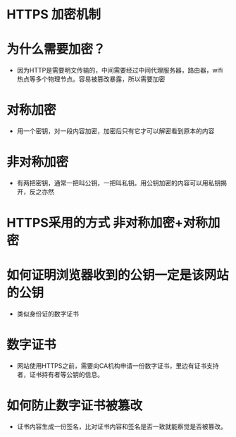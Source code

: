 # HTTPS 加密机制
 
# 为什么需要加密？
- 因为HTTP是需要明文传输的，中间需要经过中间代理服务器，路由器，wifi热点等多个物理节点。容易被篡改暴露，所以需要加密


# 对称加密
- 用一个密钥，对一段内容加密，加密后只有它才可以解密看到原本的内容

# 非对称加密
- 有两把密钥，通常一把叫公钥，一把叫私钥。用公钥加密的内容可以用私钥揭开，反之亦然

# HTTPS采用的方式 非对称加密+对称加密

# 如何证明浏览器收到的公钥一定是该网站的公钥
- 类似身份证的数字证书

# 数字证书
- 网站使用HTTPS之前，需要向CA机构申请一份数字证书，里边有证书支持者，证书持有者等公钥的信息。
# 如何防止数字证书被篡改
- 证书内容生成一份签名，比对证书内容和签名是否一致就能察觉是否被篡改。
